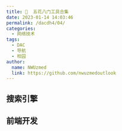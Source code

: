 ```yaml
---
title: 🏹  五花八门工具合集
date: 2023-01-14 14:03:46
permalink: /dacdh4/04/
categories: 
  - 网络技术
tags: 
  - DAC
  - 导航
  - 校园
author: 
  name: NWUzmed
  link: https://github.com/nwuzmedoutlook
---
```


## 搜索引擎

<ClientOnly>
  <Card :cardData="cardData0" :cardListSize=4 carTitlColor="#000" carHoverColor="#000" />
</ClientOnly>

## 前端开发

<ClientOnly>
  <Card :cardData="cardData1" :cardListSize=4 carTitlColor="#000" carHoverColor="#000" />
</ClientOnly>

<script>
export default {
  data() {
    return {
      cardData0: [
        {
          id: "0",
          cardSrc: "http://www.baidu.com/",
          cardName: "百度",
          cardContent:
            "百度——全球最大的中文搜索引擎及最大的中文网站，全球领先的人工智能公司",
        },
{cardSrc: "https://zh.wikihow.com/", cardImgSrc: "https://api.xinac.net/icon/?url=https://zh.wikihow.com/", cardName: "wikiHow", cardContent: "你可以信赖的万事指南",},
{cardSrc: "http://beizhu.qqhbx.com/", cardImgSrc: "https://api.xinac.net/icon/?url=http://beizhu.qqhbx.com/", cardName: "符号基地", cardContent: "特殊符号大全 特殊表情符号 好友备注符号",},
{cardSrc: "http://www.baofengjihuo.com/", cardImgSrc: "https://api.xinac.net/icon/?url=http://www.baofengjihuo.com/", cardName: "暴风激活工具", cardContent: "永久激活所有Windows系统和Office软件",},
{cardSrc: "http://ajihuo.com/", cardImgSrc: "https://api.xinac.net/icon/?url=http://ajihuo.com/", cardName: "Jetbrains永久激话", cardContent: "永久免费提供Intellij idea激活码2020,idea激活码2021,pycharm激活码2020,pycharm激活码2021,phpstorm激活码2020,phpstorm激活码2021,webstorm激活码2020,webstorm激活码2021等jetbrains相关产品激活码。",},
{cardSrc: "http://www.toolfk.com/", cardImgSrc: "https://api.xinac.net/icon/?url=http://www.toolfk.com/", cardName: "工具人", cardContent: "TOOLFK在线工具人",},
{cardSrc: "https://www.zxgj.cn/", cardImgSrc: "https://api.xinac.net/icon/?url=https://www.zxgj.cn/", cardName: "在线工具网", cardContent: "工作生活好帮手",},
{cardSrc: "https://cli.im/", cardImgSrc: "https://api.xinac.net/icon/?url=https://cli.im/", cardName: "草料二维码生成器", cardContent: "努力把二维码技术变成简单实用的产品",},
{cardSrc: "https://www.toolnb.com/", cardImgSrc: "https://api.xinac.net/icon/?url=https://www.toolnb.com/", cardName: "爱资料在线工具", cardContent: "好用的在线工具箱",},
{cardSrc: "https://www.cilin.org/", cardImgSrc: "https://api.xinac.net/icon/?url=https://www.cilin.org/", cardName: "词林在线词典", cardContent: "在线词典|近义词词典|诗词典故|翻译词典",},
{cardSrc: "https://www.zdic.net/", cardImgSrc: "https://api.xinac.net/icon/?url=https://www.zdic.net/", cardName: "漢典", cardContent: "汉典 | 古籍 | 诗词 | 书法 | 通识",},
{cardSrc: "https://jingzhunyun.com/", cardImgSrc: "https://api.xinac.net/icon/?url=https://jingzhunyun.com/", cardName: "精准云工具", cardContent: "在线工具大全",},
{cardSrc: "http://www.iamwawa.cn/", cardImgSrc: "https://api.xinac.net/icon/?url=http://www.iamwawa.cn/", cardName: "蛙蛙工具", cardContent: "便捷的在线工具集合网站",},
{cardSrc: "https://www.tool22.com/", cardImgSrc: "https://api.xinac.net/icon/?url=https://www.tool22.com/", cardName: "兔二工具", cardContent: "一个很有范的工具合集",},
{cardSrc: "http://tool.ycyuan.cn/", cardImgSrc: "https://api.xinac.net/icon/?url=http://tool.ycyuan.cn/", cardName: "异次元工具", cardContent: "异次元工具",},
{cardSrc: "http://www.gjw123.com/", cardImgSrc: "https://api.xinac.net/icon/?url=http://www.gjw123.com/", cardName: "工具123", cardContent: "在线工具_第一家纯在线免安装的工具网站【免费使用】",},
{cardSrc: "http://www.jisuanqiol.com/", cardImgSrc: "https://api.xinac.net/icon/?url=http://www.jisuanqiol.com/", cardName: "懒人计算器", cardContent: "在线计算器-科学计算器在线使用",},
{cardSrc: "https://www.0016.com.cn/", cardImgSrc: "https://api.xinac.net/icon/?url=https://www.0016.com.cn/", cardName: "生活小工具网", cardContent: "您的贴身生活必备工具",},
{cardSrc: "https://www.lmcjl.com/", cardImgSrc: "https://api.xinac.net/icon/?url=https://www.lmcjl.com/", cardName: "LmCjl在线工具", cardContent: "LmCjl在线工具",},
{cardSrc: "https://www.67tool.com/", cardImgSrc: "https://api.xinac.net/icon/?url=https://www.67tool.com/", cardName: "67工具网", cardContent: "致力打造即用即走型在线工具箱",},
{cardSrc: "http://www.woobx.cn/", cardImgSrc: "https://api.xinac.net/icon/?url=http://www.woobx.cn/", cardName: "一个木函", cardContent: "谱写美丽与强大的极致 专业效率集成工具",},
{cardSrc: "https://getquicker.net/", cardImgSrc: "https://api.xinac.net/icon/?url=https://getquicker.net/", cardName: "Quicker", cardContent: "Quicker软件 您的指尖工具箱",},
{cardSrc: "https://u.tools/", cardImgSrc: "https://api.xinac.net/icon/?url=https://u.tools/", cardName: "uTools", cardContent: "你的生产力工具集",},
{cardSrc: "http://edu.yanfabu.com/tools/theory", cardImgSrc: "https://api.xinac.net/icon/?url=http://edu.yanfabu.com/tools/theory", cardName: "公式计算-研发埠", cardContent: "理论公式大全",},
{cardSrc: "http://www.ab126.com/", cardImgSrc: "https://api.xinac.net/icon/?url=http://www.ab126.com/", cardName: "在线计算器", cardContent: "科学计算器在线使用-数学-根号-三角形-函数-公式-时间-面积-体积",},
{cardSrc: "https://tool.yovisun.com/", cardImgSrc: "https://api.xinac.net/icon/?url=https://tool.yovisun.com/", cardName: "YoviSun工具集", cardContent: "YoviSun工具集",},
{cardSrc: "https://tools.kalvinbg.cn/", cardImgSrc: "https://api.xinac.net/icon/?url=https://tools.kalvinbg.cn/", cardName: "Kalvin在线工具", cardContent: "有趣及实用的工具箱",},
{cardSrc: "http://toolwa.com/", cardImgSrc: "https://api.xinac.net/icon/?url=http://toolwa.com/", cardName: "工具哇！", cardContent: "在线工具集",},
{cardSrc: "https://tool.yijingying.com/", cardImgSrc: "https://api.xinac.net/icon/?url=https://tool.yijingying.com/", cardName: "Healer的工具箱", cardContent: "Healer的工具箱",},
{cardSrc: "http://tool.mkblog.cn/", cardImgSrc: "https://api.xinac.net/icon/?url=http://tool.mkblog.cn/", cardName: "孟坤工具箱", cardContent: "孟坤工具箱",},
{cardSrc: "http://www.toolzl.com/", cardImgSrc: "https://api.xinac.net/icon/?url=http://www.toolzl.com/", cardName: "在线工具资料箱", cardContent: "让生活变得更有效率！",},
{cardSrc: "https://tools.miku.ac/", cardImgSrc: "https://api.xinac.net/icon/?url=https://tools.miku.ac/", cardName: "MikuTools", cardContent: "一个轻量的工具集合",},
{cardSrc: "http://24mail.chacuo.net/", cardImgSrc: "https://api.xinac.net/icon/?url=http://24mail.chacuo.net/", cardName: "查错IT网", cardContent: "web开发工具 格式化工具 文字工具 网络工具 实用工具 邮箱工具 编码转换 加密解密",},
{cardSrc: "https://kfd.me/", cardImgSrc: "https://api.xinac.net/icon/?url=https://kfd.me/", cardName: "KFD", cardContent: "Welcome to KFD! I'm KFC++ !",},
{cardSrc: "https://met.red/", cardImgSrc: "https://api.xinac.net/icon/?url=https://met.red/", cardName: "遇见数据仓库|", cardContent: "遇见工具|IP地址精确查询|WIFI精确查询|在线语音识别|梦幻藏宝阁估价|福利资源",},
{cardSrc: "http://webdemo.myscript.com/", cardImgSrc: "https://api.xinac.net/icon/?url=http://webdemo.myscript.com/", cardName: "MyScript", cardContent: "Math、Write、Diagram",},
{cardSrc: "http://www.chvacuum.com/tools/pressure.html", cardImgSrc: "https://api.xinac.net/icon/?url=http://www.chvacuum.com/tools/pressure.html", cardName: "计量单位在线换算", cardContent: "压力、功率、面积、能量……",},
{cardSrc: "http://www.itswebtime.com/", cardImgSrc: "https://api.xinac.net/icon/?url=http://www.itswebtime.com/", cardName: "在线时钟", cardContent: "北京时间在线时钟秒表",},
{cardSrc: "https://www.911cha.com/", cardImgSrc: "https://api.xinac.net/icon/?url=https://www.911cha.com/", cardName: "911查询", cardContent: "免费实用查询工具大全网站",},
{cardSrc: "http://zhongxinzhiyuan.cn/yiqing_real_time_map.html", cardImgSrc: "https://api.xinac.net/icon/?url=http://zhongxinzhiyuan.cn/yiqing_real_time_map.html", cardName: "新型冠状病毒肺炎疫情", cardContent: "新冠疫情实时数据",},
{cardSrc: "http://covid-19.lzu.edu.cn/", cardImgSrc: "https://api.xinac.net/icon/?url=http://covid-19.lzu.edu.cn/", cardName: "新冠疫情全球预测", cardContent: "西部生态安全省部共建协同创新中心",},
{cardSrc: "https://www.arcgis.com/apps/opsdashboard/index.html#/bda7594740fd40299423467b48e9ecf6", cardImgSrc: "https://api.xinac.net/icon/?url=https://www.arcgis.com/apps/opsdashboard/index.html#/bda7594740fd40299423467b48e9ecf6", cardName: "2019-nCoV", cardContent: "Coronavirus COVID-19",},
{cardSrc: "http://www.aiivip.com/", cardImgSrc: "https://api.xinac.net/icon/?url=http://www.aiivip.com/", cardName: "AII文章生成器", cardContent: "免费在线AI文章生成器-自媒体软文原创生成工具",},
{cardSrc: "https://suulnnka.github.io/BullshitGenerator/index.html?%E4%B8%BB%E9%A2%98=%E6%88%91%E5%A5%BD%E5%96%9C%E6%AC%A2%E4%BD%A0%E5%95%8A&amp;%E9%9A%8F%E6%9C%BA%E7%A7%8D%E5%AD%90=4242492515", cardImgSrc: "https://api.xinac.net/icon/?url=https://suulnnka.github.io/BullshitGenerator/index.html?%E4%B8%BB%E9%A2%98=%E6%88%91%E5%A5%BD%E5%96%9C%E6%AC%A2%E4%BD%A0%E5%95%8A&amp;%E9%9A%8F%E6%9C%BA%E7%A7%8D%E5%AD%90=4242492515", cardName: "狗屁不通文章生成器", cardContent: "狗屁不通文章生成器",},
{cardSrc: "https://www.aichpoem.com/#/shisanbai/poem", cardImgSrc: "https://api.xinac.net/icon/?url=https://www.aichpoem.com/#/shisanbai/poem", cardName: "AI作诗", cardContent: "诗三百·人工智能在线诗歌写作平台",},
{cardSrc: "https://app.inferkit.com/demo", cardImgSrc: "https://api.xinac.net/icon/?url=https://app.inferkit.com/demo", cardName: "InferKit", cardContent: "Talk to Transformer",},
{cardSrc: "http://www.aliyeti.cn/wordtoemoji.html", cardImgSrc: "https://api.xinac.net/icon/?url=http://www.aliyeti.cn/wordtoemoji.html", cardName: "在线文字转emoji表情", cardContent: "提供在线文字(包括成语、明星名字、歌名、书名等)转换成emoji表情图片",},
{cardSrc: "http://www.zhipaiwu.com/", cardImgSrc: "https://api.xinac.net/icon/?url=http://www.zhipaiwu.com/", cardName: "纸牌屋伪原创", cardContent: "伪原创检测_在线伪原创_伪原创工具",},
{cardSrc: "https://www.aigei.com/bgremover", cardImgSrc: "https://api.xinac.net/icon/?url=https://www.aigei.com/bgremover", cardName: "BgRemover", cardContent: "在线图片去底工具",},
{cardSrc: "https://www.remove.bg/", cardImgSrc: "https://api.xinac.net/icon/?url=https://www.remove.bg/", cardName: "remove.bg", cardContent: "Remove Background from Image",},
{cardSrc: "https://www.tutieshi.com/", cardImgSrc: "https://api.xinac.net/icon/?url=https://www.tutieshi.com/", cardName: "图贴士", cardContent: "在线图片压缩_视频转GIF软件_GIF裁剪合成工具",},
{cardSrc: "https://www.sosogif.com/tool/", cardImgSrc: "https://api.xinac.net/icon/?url=https://www.sosogif.com/tool/", cardName: "搜搜GIF", cardContent: "动起来的才是画面- GIF工具",},
{cardSrc: "http://seal.ssjjss.com/", cardImgSrc: "https://api.xinac.net/icon/?url=http://seal.ssjjss.com/", cardName: "公章专家", cardContent: "公司电子印章图片生成器_印章在线制作大师",},
{cardSrc: "http://www.shenfendaquan.com/", cardImgSrc: "https://api.xinac.net/icon/?url=http://www.shenfendaquan.com/", cardName: "外国身份生成器", cardContent: "美国身份证生成，美国人地址信息生成-世界各国身份信息、地址、信用卡生成器",},
{cardSrc: "http://www.zhongguosou.com/", cardImgSrc: "https://api.xinac.net/icon/?url=http://www.zhongguosou.com/", cardName: "众果搜", cardContent: "众多个人成果搜集整理：个人在学习教育、快捷办公、网页设计、文档处理等软件使用和在线网页小工具编写等。",},
{cardSrc: "https://www.moage.cn/", cardImgSrc: "https://api.xinac.net/icon/?url=https://www.moage.cn/", cardName: "美寄词云", cardContent: "中文文字云,Word Art Cloud,标签云词云在线生成器",},
{cardSrc: "http://www.tianox.com/", cardImgSrc: "https://api.xinac.net/icon/?url=http://www.tianox.com/", cardName: "天牛表白网", cardContent: "让爱更简单 表白网页免费在线制作",},
{cardSrc: "http://www.51bbw.cn/index.html", cardImgSrc: "https://api.xinac.net/icon/?url=http://www.51bbw.cn/index.html", cardName: "我要表白网", cardContent: "最浪漫的表白网页在线生成网站",},
{cardSrc: "http://www.biaobaishike.com/", cardImgSrc: "https://api.xinac.net/icon/?url=http://www.biaobaishike.com/", cardName: "表白时刻", cardContent: "表白网页在线制作_创意表白",},
{cardSrc: "https://wanneng.run/cn/", cardImgSrc: "https://api.xinac.net/icon/?url=https://wanneng.run/cn/", cardName: "万能命令", cardContent: "快捷寻找和直达你想要的各类工具",},
{cardSrc: "http://dns.xsazz.com/", cardImgSrc: "https://api.xinac.net/icon/?url=http://dns.xsazz.com/", cardName: "刷赞平台", cardContent: "抖音、快手等刷赞",},
{cardSrc: "https://link.hhtjim.com/", cardImgSrc: "https://api.xinac.net/icon/?url=https://link.hhtjim.com/", cardName: "HHTJim's部落格 Web App", cardContent: "外链转换工具 | 分享链接转直链",},
{cardSrc: "https://bbs.rainmeter.cn/", cardImgSrc: "https://api.xinac.net/icon/?url=https://bbs.rainmeter.cn/", cardName: "Rainmeter", cardContent: "雨滴美化社区，中国最具影响力的美化论坛",},
{cardSrc: "http://www.25os.com/", cardImgSrc: "https://api.xinac.net/icon/?url=http://www.25os.com/", cardName: "WebOS平台", cardContent: "网络应用休闲平台",},
{cardSrc: "https://123apps.com/cn/", cardImgSrc: "https://api.xinac.net/icon/?url=https://123apps.com/cn/", cardName: "123apps", cardContent: "免费网络应用",},
{cardSrc: "http://www.turingapi.com/", cardImgSrc: "https://api.xinac.net/icon/?url=http://www.turingapi.com/", cardName: "图灵机器人", cardContent: "智能好用的聊天机器人",},
{cardSrc: "http://cloud.xiaoi.com/", cardImgSrc: "https://api.xinac.net/icon/?url=http://cloud.xiaoi.com/", cardName: "iBot Cloud", cardContent: "小i机器人云平台|智能机器人|智能问答|智能客服|客服机器人",},
{cardSrc: "https://bbs.52svip.cn/", cardImgSrc: "https://api.xinac.net/icon/?url=https://bbs.52svip.cn/", cardName: "晨风机器人论坛", cardContent: "晨风机器人论坛",},
{cardSrc: "https://www.yesaaa.com/web/index.php?c=account&amp;a=welcome&amp;", cardImgSrc: "https://api.xinac.net/icon/?url=https://www.yesaaa.com/web/index.php?c=account&amp;a=welcome&amp;", cardName: "Yesaaa微赢", cardContent: "微信上墙，现场大屏幕抽奖",},
{cardSrc: "https://www.weiyoubot.cn/", cardImgSrc: "https://api.xinac.net/icon/?url=https://www.weiyoubot.cn/", cardName: "微友助手", cardContent: "安全稳定国内领先微信群管家",},
{cardSrc: "http://www.downfi.com/video/", cardImgSrc: "https://api.xinac.net/icon/?url=http://www.downfi.com/video/", cardName: "小视频下载", cardContent: "抖音、快手等短视频链接复制即下载",},
{cardSrc: "http://v.ranks.xin/", cardImgSrc: "https://api.xinac.net/icon/?url=http://v.ranks.xin/", cardName: "V视频助手", cardContent: "一键下载在线视频(支持VIP)",},
{cardSrc: "https://www.wufoo.com/", cardImgSrc: "https://api.xinac.net/icon/?url=https://www.wufoo.com/", cardName: "Wufoo", cardContent: "具有云存储数据库的在线表单生成器",},
{cardSrc: "https://www.aies.cn/", cardImgSrc: "https://api.xinac.net/icon/?url=https://www.aies.cn/", cardName: "在线繁体字转换器", cardContent: ""简体转繁体"或"繁体转简体"",},
{cardSrc: "https://yayun.la/", cardImgSrc: "https://api.xinac.net/icon/?url=https://yayun.la/", cardName: "押韵助手", cardContent: "在线查询押韵的字、词、诗、歌",},
{cardSrc: "http://wanmeiyunjiao.com/", cardImgSrc: "https://api.xinac.net/icon/?url=http://wanmeiyunjiao.com/", cardName: "完美韵脚", cardContent: "让押韵变得简单",},
{cardSrc: "https://tool.misiyu.cn/", cardImgSrc: "https://api.xinac.net/icon/?url=https://tool.misiyu.cn/", cardName: "迷思雨工具", cardContent: "用心的做每一款工具",},
{cardSrc: "http://www.jiqie.com/", cardImgSrc: "https://api.xinac.net/icon/?url=http://www.jiqie.com/", cardName: "头像制作", cardContent: "在线非主流动态闪图设计",},
{cardSrc: "http://www.jiqie.com/d/26.htm", cardImgSrc: "https://api.xinac.net/icon/?url=http://www.jiqie.com/d/26.htm", cardName: "急切网", cardContent: "傻瓜式仿真荣誉证书在线制作",},
{cardSrc: "http://www.yinzhang8.com.cn/seal/", cardImgSrc: "https://api.xinac.net/icon/?url=http://www.yinzhang8.com.cn/seal/", cardName: "印章在线制作", cardContent: "印章在线制作，免费生成",},
{cardSrc: "https://www.tuhaokuai.com/", cardImgSrc: "https://api.xinac.net/icon/?url=https://www.tuhaokuai.com/", cardName: "图好快", cardContent: "支持GIF动图压缩，PNG压缩，JPG压缩，可精确控制照片的长宽和大小。",},
{cardSrc: "https://zh.clippingmagic.com/", cardImgSrc: "https://api.xinac.net/icon/?url=https://zh.clippingmagic.com/", cardName: "Clipping Magic", cardContent: "在线删除图像背景",},
{cardSrc: "https://www.52doutu.cn/", cardImgSrc: "https://api.xinac.net/icon/?url=https://www.52doutu.cn/", cardName: "我爱斗图", cardContent: "斗图表情包在线制作",},
{cardSrc: "https://www.soogif.com/", cardImgSrc: "https://api.xinac.net/icon/?url=https://www.soogif.com/", cardName: "soogif动图", cardContent: "gif动态图片搜索引擎_在线一键制作压缩动图表情工具！",},
{cardSrc: "https://qwerty.kaiyi.cool/", cardImgSrc: "https://api.xinac.net/icon/?url=https://qwerty.kaiyi.cool/", cardName: "Qwerty Learner", cardContent: "练打字，记单词",},
{cardSrc: "https://lab.magiconch.com/", cardImgSrc: "https://api.xinac.net/icon/?url=https://lab.magiconch.com/", cardName: "神奇海螺试验场", cardContent: "卜卜口",},
{cardSrc: "https://getsimnum.caict.ac.cn/", cardImgSrc: "https://api.xinac.net/icon/?url=https://getsimnum.caict.ac.cn/", cardName: "一证通查", cardContent: "免费为用户查询本人身份证名下电话卡数量",},
{cardSrc: "https://win11.blueedge.me/", cardImgSrc: "https://api.xinac.net/icon/?url=https://win11.blueedge.me/", cardName: "Windows11inReact", cardContent: "Win11系统在线体验",},
{cardSrc: "https://www.yasuotu.com/zoom", cardImgSrc: "https://api.xinac.net/icon/?url=https://www.yasuotu.com/zoom", cardName: "压缩图", cardContent: "图片放大 图片无损放大 智能高清图片放大工具",},
{cardSrc: "https://bigjpg.com/", cardImgSrc: "https://api.xinac.net/icon/?url=https://bigjpg.com/", cardName: "Bigjpg", cardContent: "使用人工智能深度卷积神经网络(CNN)无损放大图片",},
{cardSrc: "https://www.weiciyun.com/", cardImgSrc: "https://api.xinac.net/icon/?url=https://www.weiciyun.com/", cardName: "微词云", cardContent: "简单强大的文字云艺术生成器",},
{cardSrc: "https://guiderank-app.com/", cardImgSrc: "https://api.xinac.net/icon/?url=https://guiderank-app.com/", cardName: "盖得", cardContent: "权威的公正测评机构",},
{cardSrc: "https://zxso.net/", cardImgSrc: "https://api.xinac.net/icon/?url=https://zxso.net/", cardName: "风雪工具站", cardContent: "风雪工具站",},
{cardSrc: "https://cli.im/deqr/", cardImgSrc: "https://api.xinac.net/icon/?url=https://cli.im/deqr/", cardName: "二维码解码器", cardContent: "草料二维码解码器",},
{cardSrc: "https://www.erweicaihong.cn/", cardImgSrc: "https://api.xinac.net/icon/?url=https://www.erweicaihong.cn/", cardName: "二维彩虹", cardContent: "在线二维码生成器，微信二维码图片在线生成",},
{cardSrc: "https://jiema.wwei.cn/", cardImgSrc: "https://api.xinac.net/icon/?url=https://jiema.wwei.cn/", cardName: "微微二维码", cardContent: "在线二维码解码器 二维码安全检测工具",},
{cardSrc: "在线批量查询工具大全", cardImgSrc: "https://api.xinac.net/icon/?url=在线批量查询工具大全", cardName: "搜收录网", cardContent: "http://www.soshoulu.com/",},
{cardSrc: "https://it365.gitlab.io/zh-cn/", cardImgSrc: "https://api.xinac.net/icon/?url=https://it365.gitlab.io/zh-cn/", cardName: "it365工具箱", cardContent: "简易的工具箱",},
{cardSrc: "https://www.apkeditor.cn/###", cardImgSrc: "https://api.xinac.net/icon/?url=https://www.apkeditor.cn/###", cardName: "安卓修改大师官网", cardContent: "首款定制任何安卓应用的神器!",},
{cardSrc: "http://www.androidmnq.cn/", cardImgSrc: "https://api.xinac.net/icon/?url=http://www.androidmnq.cn/", cardName: "安卓模拟器", cardContent: "安卓模拟器排行榜",},
{cardSrc: "https://snapdrop.net/", cardImgSrc: "https://api.xinac.net/icon/?url=https://snapdrop.net/", cardName: "Snapdrop", cardContent: "Open Snapdrop on other devices to send files",},
{cardSrc: "http://mfiles.maokebing.com/", cardImgSrc: "https://api.xinac.net/icon/?url=http://mfiles.maokebing.com/", cardName: "爱传送", cardContent: "『文件传送』『文件管理』和 『剪切板同步』工具",},
{cardSrc: "https://ie.icoa.cn/", cardImgSrc: "https://api.xinac.net/icon/?url=https://ie.icoa.cn/", cardName: "浏览器内核检测工具", cardContent: "Browser kernel v2.1 测试查看浏览器内核版本",},
{cardSrc: "https://ai.12348.gov.cn/pc/", cardImgSrc: "https://api.xinac.net/icon/?url=https://ai.12348.gov.cn/pc/", cardName: "智能法律咨询", cardContent: "中国法律服务网",},
{cardSrc: "https://xuenb.com/", cardImgSrc: "https://api.xinac.net/icon/?url=https://xuenb.com/", cardName: "学网查询", cardContent: "在线实用查询工具",},
{cardSrc: "https://mathsolver.microsoft.com/zh", cardImgSrc: "https://api.xinac.net/icon/?url=https://mathsolver.microsoft.com/zh", cardName: "数学求解器", cardContent: "Microsoft数学问题求解器和计算器",},

      ],
      
      cardData1: [
        {
          id: "1",
          cardSrc: "https://cn.vuejs.org/",
          cardImgSrc:
            "https://cdn.staticaly.com/gh/Kele-Bingtang/static@master/img/tools/20220105001047.png",
          cardName: "Vue",
          cardContent: "渐进式 JavaScript 框架",
        },
        {cardSrc: "https://element.eleme.cn/#/zh-CN/", cardImgSrc: "https://cdn.staticaly.com/gh/Kele-Bingtang/static@master/img/tools/20220105001602.png", cardName: "Element-UI", cardContent: "Element，一套为开发者、设计师和产品经理准备的基于 Vue 的桌面端组件库",},
        {cardSrc: "https://www.baidu.com/", cardImgSrc: "https://api.xinac.net/icon/?url=https://www.baidu.com", cardName: "百度", cardContent: "全球最大的中文搜索引擎",},
      ],
    };
  },
};
</script>
